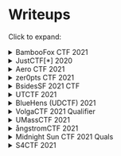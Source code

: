 # Writeups
Click to expand:

<details>
<summary>BambooFox CTF 2021</summary>
<p>

- [Flag Checker](./Writeups/BambooCTF_2021/Flag%20Checker)    Tags: `Verilog`
- [Better Than ASM](./Writeups/BambooCTF_2021/Better%20Than%20ASM)    Tags: `LLVM`

</p>
</details>

<details>
<summary>JustCTF[*] 2020</summary>
<p>

- [That's not crypto](./Writeups/JustCTF_2021/That's%20not%20crypto)    Tags: `Python`
- [reklest](./Writeups/JustCTF_2021/reklest)    Tags: `Rust`, `JavaScript`
- [debug_me_if_you_can](./Writeups/JustCTF_2021/debug_me_if_you_can)    Tags: `ptrace`, `anti-re`
- [Rusty](./Writeups/JustCTF_2021/Rusty)    Tags: `Rust`, `DOS`, `PE file structure`
- [ABNF: grammar is fun](./Writeups/JustCTF_2021/ABNF)    Tags: `Regex in C++`
- [REmap](./Writeups/JustCTF_2021/REmap)    Tags: `Py2exe`, `Anti-Re in python.dll`

</p>
</details>

<details>
<summary>Aero CTF 2021</summary>
<p>

- [Dummyper](./Writeups/AeroCTF_2021/Dummyper)    Tags: `memdump`, `crypto`

</p>
</details>

<details>
<summary>zer0pts CTF 2021</summary>
<p>

- [Infected](./Writeups/zer0ptsCTF_2021/Infected)    Tags: `Character Device`
- [Super Secret Login](./Writeups/zer0ptsCTF_2021/Super%20Secret%20Login)    Tags: `AutoIt`, `Cheat Engine`
- [Syscall 777](./Writeups/zer0ptsCTF_2021/Syscall%20777)    Tags: `syscall`, `SECCOMP`, `BPF`

</p>
</details>

<details>
<summary>BsidesSF 2021 CTF</summary>
<p>

- [Keygenme](./Writeups/BsidesSF_2021/Keygenme)    Tags: `keygen`, `.NET`
- [Relaunch](./Writeups/BsidesSF_2021/Relaunch)    Tags: `Bindiff`

</p>
</details>

<details>
<summary>UTCTF 2021</summary>
<p>

- [UTCTF Adventure ROM Part 3](./Writeups/UTCTF_2021/UTCTF%20Adventure%20ROM%20Part%203)    Tags: `GameBoy`

</p>
</details>


<details>
<summary>BlueHens (UDCTF) 2021</summary>
<p>

- [compUDer](./Writeups/UDCTF(BlueHens)_2021/compUDer)    Tags: `VM`
- [watman](./Writeups/UDCTF(BlueHens)_2021/watman)    Tags: `wasm`
- [Entropy](./Writeups/UDCTF(BlueHens)_2021/Entropy)    Tags: ` `

</p>
</details>

<details>
<summary>VolgaCTF 2021 Qualifier</summary>
<p>

- [Snake](./Writeups/VolgaCTF(Quals)_2021/Snake)    Tags: `wasm`, `game`

</p>
</details>

<details>
<summary>UMassCTF 2021</summary>
<p>

- [Chains](./Writeups/UMassCTF_2021/Chains)    Tags: `ARM`, `optimize me`

</p>
</details>

<details>
<summary>ångstromCTF 2021</summary>
<p>

- [Infinity Gauntlet](./Writeups/AngstormCTF_2021/Infinity%20Gauntlet)    Tags: `PPC`
- [FLag Submission Server](./Writeups/AngstormCTF_2021/Flag%20Submission%20Server)    Tags: `server binary`
- [Lockpicking](./Writeups/AngstormCTF_2021/Lockpicking)    Tags: `virtual lock`
- [Dysfunctional](./main/Writeups/AngstormCTF_2021/Dysfunctional)    Tags: `dynamic encryption`

</p>
</details>

<details>
<summary>Midnight Sun CTF 2021 Quals</summary>
<p>

- [murmur](./Writeups/Midnight_Sun_CTF_2021_Quals/murmur)    Tags: `hash`
- [Blueberry Pop](./Writeups/Midnight_Sun_CTF_2021_Quals/Blueberry%20pop)    Tags: `time based enc`
- [oVER9000](./Writeups/Midnight_Sun_CTF_2021_Quals/oVER9000)    Tags: `custom stream cipher`

</p>
</details>

<details>
<summary>S4CTF 2021</summary>
<p>

- [RE Diary](./Writeups/S4CTF_2021/RE%20Diary)    Tags: `enc`
- [Water Color](.Writeups/S4CTF_2021/Water%20Color)    Tags: `apk`
- [Dive in to Numbers](./Writeups/S4CTF_2021/Dive%20in%20to%20Numbers)    Tags: `maths`

</p>
</details>